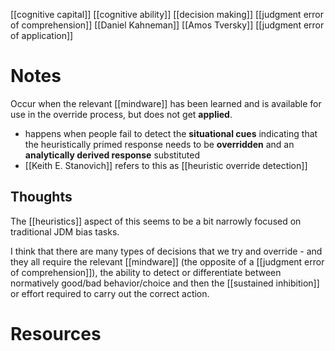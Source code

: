 [[cognitive capital]]
[[cognitive ability]]
[[decision making]]
[[judgment error of comprehension]]
[[Daniel Kahneman]]
[[Amos Tversky]]
[[judgment error of application]]

# Notes
Occur  when  the relevant [[mindware]] has been learned and is available for use in the override process, but does not get **applied**.

- happens when people fail to detect the **situational cues** indicating that the heuristically primed response needs to be **overridden** and an **analytically derived response** substituted
- [[Keith E. Stanovich]] refers to this as [[heuristic override detection]]

## Thoughts
The [[heuristics]] aspect of this seems to be a bit narrowly focused on traditional JDM bias tasks. 

I think that there are many types of decisions that we try and override - and they all require the relevant [[mindware]] (the opposite of a [[judgment error of comprehension]]), the ability to detect or differentiate between normatively good/bad behavior/choice and then the [[sustained inhibition]] or effort required to carry out the correct action.

# Resources